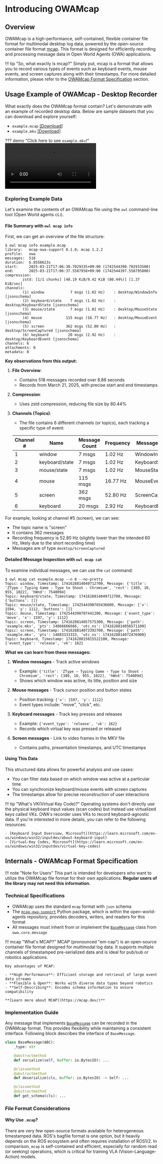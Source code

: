 # Introducing OWAMcap

## Overview

OWAMcap is a high-performance, self-contained, flexible container file format for multimodal desktop log data, powered by the open-source container file format [mcap](https://mcap.dev/). This format is designed for efficiently recording and processing message data in Open World Agents (OWA) applications.

!!! tip "So, what exactly is mcap?"
    Simply put, mcap is a format that allows you to record various types of events such as keyboard events, mouse events, and screen captures along with their timestamps. For more detailed information, please refer to the [OWAMcap Format Specification](#internals-owamcap-format-specification) section.

## Usage Example of OWAMcap - Desktop Recorder

What exactly does the OWAMcap format contain? Let's demonstrate with an example of recorded desktop data. Below are sample datasets that you can download and explore yourself:

- `example.mcap` [[Download]](https://github.com/open-world-agents/open-world-agents/blob/main/docs/data/example.mcap)
- `example.mkv` [[Download]](https://github.com/open-world-agents/open-world-agents/blob/main/docs/data/example.mkv)

??? demo "Click here to see `example.mkv`!"
    <video controls>
    <source src="../example.mkv" type="video/mp4">
    </video>
### Exploring Example Data

Let's examine the contents of an OWAMcap file using the `owl` command-line tool (Open World agents cLi).

#### File Summary with `owl mcap info`

First, we can get an overview of the file structure:

```
$ owl mcap info example.mcap
library:   mcap-owa-support 0.1.0; mcap 1.2.2
profile:   owa
messages:  518
duration:  6.8558623s
start:     2025-03-21T17:06:30.7029335+09:00 (1742544390.702933500)
end:       2025-03-21T17:06:37.5587958+09:00 (1742544397.558795800)
compression:
        zstd: [1/1 chunks] [48.19 KiB/9.42 KiB (80.44%)] [1.37 KiB/sec]
channels:
        (1) window            7 msgs (1.02 Hz)    : desktop/WindowInfo [jsonschema]
        (2) keyboard/state    7 msgs (1.02 Hz)    : desktop/KeyboardState [jsonschema]
        (3) mouse/state       7 msgs (1.02 Hz)    : desktop/MouseState [jsonschema]
        (4) mouse           115 msgs (16.77 Hz)   : desktop/MouseEvent [jsonschema]
        (5) screen          362 msgs (52.80 Hz)   : desktop/ScreenCaptured [jsonschema]
        (6) keyboard         20 msgs (2.92 Hz)    : desktop/KeyboardEvent [jsonschema]
channels: 6
attachments: 0
metadata: 0
```

**Key observations from this output:**

1. **File Overview**:
    - Contains 518 messages recorded over 6.86 seconds
    - Records from March 21, 2025, with precise start and end timestamps

2. **Compression**:
    - Uses zstd compression, reducing file size by 80.44%

3. **Channels (Topics)**:
    - The file contains 6 different channels (or topics), each tracking a specific type of event:

   | Channel # | Name | Message Count | Frequency | Message Type |
   |-----------|------|--------------|-----------|--------------|
   | 1 | window | 7 msgs | 1.02 Hz | WindowInfo |
   | 2 | keyboard/state | 7 msgs | 1.02 Hz | KeyboardState |
   | 3 | mouse/state | 7 msgs | 1.02 Hz | MouseState |
   | 4 | mouse | 115 msgs | 16.77 Hz | MouseEvent |
   | 5 | screen | 362 msgs | 52.80 Hz | ScreenCaptured |
   | 6 | keyboard | 20 msgs | 2.92 Hz | KeyboardEvent |

For example, looking at channel #5 (screen), we can see:

- The topic name is "screen"
- It contains 362 messages
- Recording frequency is 52.80 Hz (slightly lower than the intended 60 Hz, likely due to the short recording time)
- Messages are of type `desktop/ScreenCaptured`

#### Detailed Message Inspection with `owl mcap cat`

To examine individual messages, we can use the `cat` command:

```
$ owl mcap cat example.mcap --n 8 --no-pretty
Topic: window, Timestamp: 1741628814049712700, Message: {'title': 'ZType – Typing Game - Type to Shoot - Chromium', 'rect': [389, 10, 955, 1022], 'hWnd': 7540094}
Topic: keyboard/state, Timestamp: 1741628814049712700, Message: {'buttons': []}
Topic: mouse/state, Timestamp: 1742544390703436600, Message: {'x': 1594, 'y': 1112, 'buttons': []}
Topic: mouse, Timestamp: 1742544390707441200, Message: {'event_type': 'move', 'x': 1597, 'y': 1112}
Topic: screen, Timestamp: 1741628814057575300, Message: {'path': 'example.mkv', 'pts': 14866666666, 'utc_ns': 1741628814056571100}
Topic: screen, Timestamp: 1741628814073392700, Message: {'path': 'example.mkv', 'pts': 14883333333, 'utc_ns': 1741628814072476900}
Topic: keyboard, Timestamp: 1741628815015522100, Message: {'event_type': 'release', 'vk': 162}
```

**What we can learn from these messages:**

1. **Window messages** - Track active windows
    - Example: `{'title': 'ZType – Typing Game - Type to Shoot - Chromium', 'rect': [389, 10, 955, 1022], 'hWnd': 7540094}`
    - Shows which window was active, its title, position and size

2. **Mouse messages** - Track cursor position and button states
    - Position tracking: `{'x': 1597, 'y': 1112}`
    - Event types include: "move", "click", etc.

3. **Keyboard messages** - Track key presses and releases
    - Example: `{'event_type': 'release', 'vk': 162}`
    - Records which virtual key was pressed or released

4. **Screen messages** - Link to video frames in the MKV file
    - Contains paths, presentation timestamps, and UTC timestamps

#### Using This Data

This structured data allows for powerful analysis and use cases:

- You can filter data based on which window was active at a particular time
- You can synchronize keyboard/mouse events with screen captures
- The timestamps allow for precise reconstruction of user interactions

!!! tip "What's VK(Virtual Key Code)?"
    Operating systems don't directly use the physical keyboard input values (scan codes) but instead use virtualized keys called VKs. OWA's recorder uses VKs to record keyboard-agnostic data. If you're interested in more details, you can refer to the following resources:

    - [Keyboard Input Overview, Microsoft](https://learn.microsoft.com/en-us/windows/win32/inputdev/about-keyboard-input)
    - [Virtual-Key Codes, Microsoft](https://learn.microsoft.com/en-us/windows/win32/inputdev/virtual-key-codes)


## Internals - OWAMcap Format Specification

!!! note "Note for Users"
    This part is intended for developers who want to utilize the OWAMcap file format for their own applications. **Regular users of the library may not need this information.**

### Technical Specifications

- OWAMcap uses the standard `mcap` format with `json` schema
- The [`mcap-owa-support`](https://github.com/open-world-agents/open-world-agents/tree/main/projects/mcap-owa-support) Python package, which is within the open-world-agents repository, provides decoders, writers, and readers for this format
- All messages must inherit from or implement the [`BaseMessage`](https://github.com/open-world-agents/open-world-agents/blob/main/projects/owa-core/owa/core/message.py#L7) class from `owa.core.message`

!!! mcap "What's MCAP?"
    MCAP (pronounced "em-cap") is an open-source container file format designed for multimodal log data. It supports multiple channels of timestamped pre-serialized data and is ideal for pub/sub or robotics applications.
    
    Key advantages of MCAP:
    
    - **High Performance**: Efficient storage and retrieval of large event data streams
    - **Flexible & Open**: Works with diverse data types beyond robotics
    - **Self-Describing**: Encodes schema information to ensure compatibility
    
    **[Learn more about MCAP](https://mcap.dev/)**

### Implementation Guide

Any message that implements [`BaseMessage`](https://github.com/open-world-agents/open-world-agents/blob/main/projects/owa-core/owa/core/message.py#L7) can be recorded in the OWAMcap format. This provides flexibility while maintaining a consistent interface. Following block describes the interface of `BaseMessage`.

```python
class BaseMessage(ABC):
    _type: str

    @abstractmethod
    def serialize(self, buffer: io.BytesIO): ...

    @classmethod
    @abstractmethod
    def deserialize(cls, buffer: io.BytesIO) -> Self: ...

    @classmethod
    @abstractmethod
    def get_schema(cls): ...
```

### File Format Considerations

#### Why Use `.mcap`?

There are very few open-source formats available for heterogeneous timestamped data. ROS's bagfile format is one option, but it heavily depends on the ROS ecosystem and often requires installation of ROS1/2. In comparison, `mcap` is self-contained and efficient, especially for random read (or seeking) operations, which is critical for training VLA (Vision-Language-Action) models.